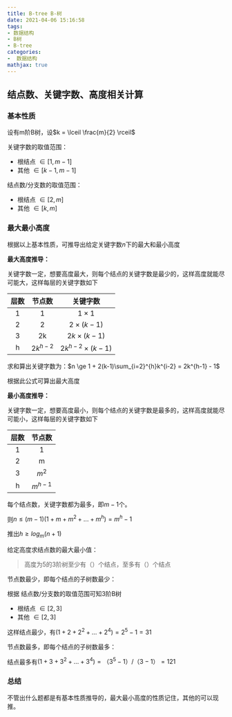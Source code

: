 ```yaml
---
title: B-tree B-树
date: 2021-04-06 15:16:58
tags:
- 数据结构
- B树
- B-tree
categories:
-  数据结构
mathjax: true
---
```




## 结点数、关键字数、高度相关计算

### 基本性质

设有m阶B树，设$k = \lceil \frac{m}{2} \rceil$

关键字数的取值范围：

- 根结点 $\in [1, m-1]$
- 其他 $\in [k-1, m-1]$

结点数/分支数的取值范围：

- 根结点 $\in [2, m]$
- 其他 $\in [k, m]$

### 最大最小高度

根据以上基本性质，可推导出给定关键字数$n$下的最大和最小高度

**最大高度推导：**

关键字数一定，想要高度最大，则每个结点的关键字数是最少的，这样高度就能尽可能大，这样每层的关键字数如下



| 层数 |   节点数   |       关键字数        |
| :--: | :--------: | :-------------------: |
|  1   |     1      |      $1\times1$       |
|  2   |     2      |    $2\times(k-1)$     |
|  3   |     2k     |    $2k\times(k-1)$    |
|  h   | $2k^{h-2}$ | $2k^{h-2}\times(k-1)$ |

求和算出关键字数为：$n \ge 1 + 2(k-1)\sum_{i=2}^{h}k^{i-2} =  2k^{h-1} - 1$

根据此公式可算出最大高度

**最小高度推导：**

关键字数一定，想要高度最小，则每个结点的关键字数是最多的，这样高度就能尽可能小，这样每层的关键字数如下

| 层数 |  节点数   |
| :--: | :-------: |
|  1   |     1     |
|  2   |     m     |
|  3   |   $m^2$   |
|  h   | $m^{h-1}$ |

每个结点数，关键字数都为最多，即$m-1$个。

则$n \le (m-1)(1+m+m^2+...+m^h) = m^h -1$

推出$h \ge log_m(n+1)$

给定高度求结点数的最大最小值：

> 高度为5的3阶树至少有（）个结点，至多有（）个结点

节点数最少，即每个结点的子树数最少：

根据 结点数/分支数的取值范围可知3阶B树

- 根结点 $\in [2, 3]$
- 其他 $\in [2, 3]$

这样结点最少，有$(1 + 2 + 2^2 + ... + 2^4) = 2^5 -1 = 31$

节点数最多，即每个结点的子树数最多：

结点最多有$(1 + 3 + 3^2 + ... + 3^4) = （3^5 -1）/（3-1） = 121$

### 总结

不管出什么题都是有基本性质推导的，最大最小高度的性质记住，其他的可以现推。